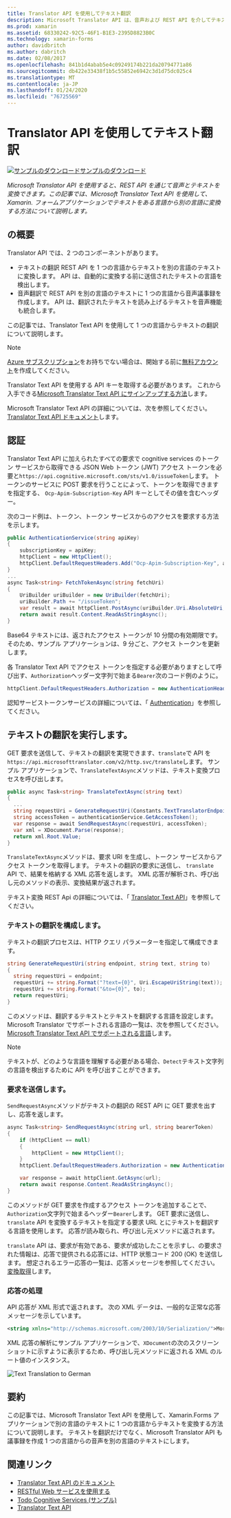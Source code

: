 ```yaml
---
title: Translator API を使用してテキスト翻訳
description: Microsoft Translator API は、音声および REST API を介してテキスト翻訳を使用できます。 この記事では、Microsoft Translator Text API を使用して、Xamarin.Forms アプリケーションで 1 つの言語からテキストを翻訳する方法について説明します。
ms.prod: xamarin
ms.assetid: 68330242-92C5-46F1-B1E3-2395D8823B0C
ms.technology: xamarin-forms
author: davidbritch
ms.author: dabritch
ms.date: 02/08/2017
ms.openlocfilehash: 841b1d4abab5e4c09249174b221da20794771a86
ms.sourcegitcommit: db422e33438f1b5c55852e6942c3d1d75dc025c4
ms.translationtype: MT
ms.contentlocale: ja-JP
ms.lasthandoff: 01/24/2020
ms.locfileid: "76725569"
---
```

# <a name="text-translation-using-the-translator-api"></a>Translator API を使用してテキスト翻訳

[![サンプルのダウンロード](~/media/shared/download.png)サンプルのダウンロード](https://docs.microsoft.com/samples/xamarin/xamarin-forms-samples/webservices-todocognitiveservices)

_Microsoft Translator API を使用すると、REST API を通じて音声とテキストを変換できます。この記事では、Microsoft Translator Text API を使用して、Xamarin. フォームアプリケーションでテキストをある言語から別の言語に変換する方法について説明します。_

## <a name="overview"></a>の概要

Translator API では、2 つのコンポーネントがあります。

- テキストの翻訳 REST API を 1 つの言語からテキストを別の言語のテキストに変換します。 API は、自動的に変換する前に送信されたテキストの言語を検出します。
- 音声翻訳で REST API を別の言語のテキストに 1 つの言語から音声議事録を作成します。 API は、翻訳されたテキストを読み上げるテキストを音声機能も統合します。

この記事では、Translator Text API を使用して 1 つの言語からテキストの翻訳について説明します。

> [!NOTE]
> [Azure サブスクリプション](/azure/guides/developer/azure-developer-guide#understanding-accounts-subscriptions-and-billing)をお持ちでない場合は、開始する前に[無料アカウント](https://aka.ms/azfree-docs-mobileapps)を作成してください。

Translator Text API を使用する API キーを取得する必要があります。 これから入手できる[Microsoft Translator Text API にサインアップする方法](/azure/cognitive-services/translator/translator-text-how-to-signup/)します。

Microsoft Translator Text API の詳細については、次を参照してください。 [Translator Text API ドキュメント](/azure/cognitive-services/translator/)します。

## <a name="authentication"></a>認証

Translator Text API に加えられたすべての要求で cognitive services のトークン サービスから取得できる JSON Web トークン (JWT) アクセス トークンを必要と`https://api.cognitive.microsoft.com/sts/v1.0/issueToken`します。 トークンのサービスに POST 要求を行うことによって、トークンを取得できますを指定する、 `Ocp-Apim-Subscription-Key` API キーとしてその値を含むヘッダー。

次のコード例は、トークン、トークン サービスからのアクセスを要求する方法を示します。

```csharp
public AuthenticationService(string apiKey)
{
    subscriptionKey = apiKey;
    httpClient = new HttpClient();
    httpClient.DefaultRequestHeaders.Add("Ocp-Apim-Subscription-Key", apiKey);
}
...
async Task<string> FetchTokenAsync(string fetchUri)
{
    UriBuilder uriBuilder = new UriBuilder(fetchUri);
    uriBuilder.Path += "/issueToken";
    var result = await httpClient.PostAsync(uriBuilder.Uri.AbsoluteUri, null);
    return await result.Content.ReadAsStringAsync();
}
```

Base64 テキストには、返されたアクセス トークンが 10 分間の有効期限です。 そのため、サンプル アプリケーションは、9 分ごと、アクセス トークンを更新します。

各 Translator Text API でアクセス トークンを指定する必要がありますとして呼び出す、`Authorization`ヘッダー文字列で始まる`Bearer`次のコード例のように。

```csharp
httpClient.DefaultRequestHeaders.Authorization = new AuthenticationHeaderValue("Bearer", bearerToken);
```

認知サービストークンサービスの詳細については、「 [Authentication](/azure/cognitive-services/translator/reference/v3-0-reference#authentication)」を参照してください。

## <a name="performing-text-translation"></a>テキストの翻訳を実行します。

GET 要求を送信して、テキストの翻訳を実現できます、`translate`で API を`https://api.microsofttranslator.com/v2/http.svc/translate`します。 サンプル アプリケーションで、`TranslateTextAsync`メソッドは、テキスト変換プロセスを呼び出します。

```csharp
public async Task<string> TranslateTextAsync(string text)
{
  ...
  string requestUri = GenerateRequestUri(Constants.TextTranslatorEndpoint, text, "en", "de");
  string accessToken = authenticationService.GetAccessToken();
  var response = await SendRequestAsync(requestUri, accessToken);
  var xml = XDocument.Parse(response);
  return xml.Root.Value;
}
```

`TranslateTextAsync`メソッドは、要求 URI を生成し、トークン サービスからアクセス トークンを取得します。 テキストの翻訳の要求に送信し、 `translate` API で、結果を格納する XML 応答を返します。 XML 応答が解析され、呼び出し元のメソッドの表示、変換結果が返されます。

テキスト変換 REST Api の詳細については、「 [Translator Text API](/azure/cognitive-services/translator/reference/v3-0-reference)」を参照してください。

### <a name="configuring-text-translation"></a>テキストの翻訳を構成します。

テキストの翻訳プロセスは、HTTP クエリ パラメーターを指定して構成できます。

```csharp
string GenerateRequestUri(string endpoint, string text, string to)
{
  string requestUri = endpoint;
  requestUri += string.Format("?text={0}", Uri.EscapeUriString(text));
  requestUri += string.Format("&to={0}", to);
  return requestUri;
}
```

このメソッドは、翻訳するテキストとテキストを翻訳する言語を設定します。 Microsoft Translator でサポートされる言語の一覧は、次を参照してください。 [Microsoft Translator Text API でサポートされる言語](/azure/cognitive-services/translator/languages/)します。

> [!NOTE]
> テキストが、どのような言語を理解する必要がある場合、`Detect`テキスト文字列の言語を検出するために API を呼び出すことができます。

### <a name="sending-the-request"></a>要求を送信します。

`SendRequestAsync`メソッドがテキストの翻訳の REST API に GET 要求を出すし、応答を返します。

```csharp
async Task<string> SendRequestAsync(string url, string bearerToken)
{
    if (httpClient == null)
    {
        httpClient = new HttpClient();
    }
    httpClient.DefaultRequestHeaders.Authorization = new AuthenticationHeaderValue("Bearer", bearerToken);

    var response = await httpClient.GetAsync(url);
    return await response.Content.ReadAsStringAsync();
}
```

このメソッドが GET 要求を作成するアクセス トークンを追加することで、`Authorization`文字列で始まるヘッダー`Bearer`します。 GET 要求に送信し、 `translate` API を変換するテキストを指定する要求 URL とにテキストを翻訳する言語を使用します。 応答が読み取られ、呼び出し元メソッドに返されます。

`translate` API は、要求が有効である、要求が成功したことを示すし、の要求された情報は、応答で提供される応答には、HTTP 状態コード 200 (OK) を送信します。 想定されるエラー応答の一覧は、応答メッセージを参照してください。[変換取得](/azure/cognitive-services/translator/reference/v3-0-translate)します。

### <a name="processing-the-response"></a>応答の処理

API 応答が XML 形式で返されます。 次の XML データは、一般的な正常な応答メッセージを示しています。

```xml
<string xmlns="http://schemas.microsoft.com/2003/10/Serialization/">Morgen kaufen gehen ein</string>
```

XML 応答の解析にサンプル アプリケーションで、`XDocument`の次のスクリーン ショットに示すように表示するため、呼び出し元メソッドに返される XML のルート値のインスタンス。

![](text-translation-images/text-translation.png "Text Translation to German")

## <a name="summary"></a>要約

この記事では、Microsoft Translator Text API を使用して、Xamarin.Forms アプリケーションで別の言語のテキストに 1 つの言語からテキストを変換する方法について説明します。 テキストを翻訳だけでなく、Microsoft Translator API も議事録を作成 1 つの言語からの音声を別の言語のテキストにします。

## <a name="related-links"></a>関連リンク

- [Translator Text API のドキュメント](/azure/cognitive-services/translator/)
- [RESTful Web サービスを使用する](~/xamarin-forms/data-cloud/web-services/rest.md)
- [Todo Cognitive Services (サンプル)](https://docs.microsoft.com/samples/xamarin/xamarin-forms-samples/webservices-todocognitiveservices)
- [Translator Text API](/azure/cognitive-services/translator/reference/v3-0-reference)
